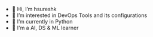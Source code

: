 - 👋 Hi, I’m hsureshk
- 👀 I’m interested in DevOps Tools and its configurations
- 🌱 I’m currently in Python
- 🌱 I'm a AI, DS & ML learner
